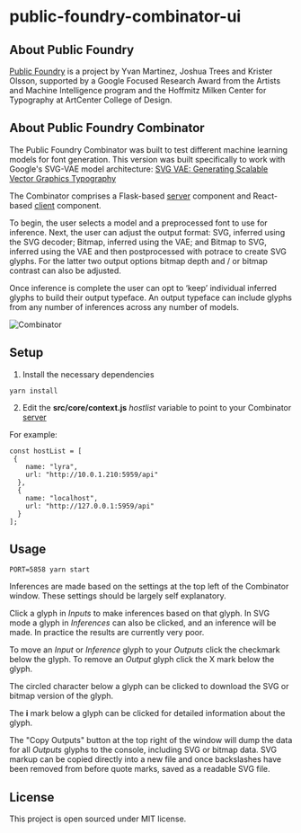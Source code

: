 # public-foundry-combinator-ui

## About Public Foundry

[Public Foundry](http://publicfoundry.ai) is a project by Yvan Martinez, Joshua Trees and Krister Olsson, supported by a Google Focused Research Award from the Artists and Machine Intelligence program and the Hoffmitz Milken Center for Typography at ArtCenter College of Design.

## About Public Foundry Combinator

The Public Foundry Combinator was built to test different machine learning models for font generation. This version was built specifically to work with Google's SVG-VAE model architecture: [SVG VAE: Generating Scalable Vector Graphics Typography](https://magenta.tensorflow.org/svg-vae)

The Combinator comprises a Flask-based [server](https://github.com/kolsson/public-foundry-combinator) component and React-based [client](https://github.com/kolsson/public-foundry-combinator-ui) component.

To begin, the user selects a model and a preprocessed font to use for inference. Next, the user can adjust the output format: SVG, inferred using the SVG decoder; Bitmap, inferred using the VAE; and Bitmap to SVG, inferred using the VAE and then postprocessed with potrace to create SVG glyphs. For the latter two output options bitmap depth and / or bitmap contrast can also be adjusted.

Once inference is complete the user can opt to ‘keep’ individual inferred glyphs to build their output typeface. An output typeface can include glyphs from any number of inferences across any number of models.

![Combinator](http://publicfoundry.ai/assets/combinator.png)

## Setup

1. Install the necessary dependencies
```
yarn install
```    
2. Edit the **src/core/context.js** *hostlist* variable to point to your Combinator [server](https://github.com/kolsson/public-foundry-combinator)

For example:
```
const hostList = [
 {
    name: "lyra",
    url: "http://10.0.1.210:5959/api"
  },
  {
    name: "localhost",
    url: "http://127.0.0.1:5959/api"
  }
];
```

## Usage

```
PORT=5858 yarn start
```

Inferences are made based on the settings at the top left of the Combinator window. These settings should be largely self explanatory.

Click a glyph in *Inputs* to make inferences based on that glyph. In SVG mode a glyph in *Inferences* can also be clicked, and an inference will be made. In practice the results are currently very poor.

To move an *Input* or *Inference* glyph to your *Outputs* click the checkmark below the glyph. To remove an *Output* glyph click the X mark below the glyph.

The circled character below a glyph can be clicked to download the SVG or bitmap version of the glyph.

The **i** mark below a glyph can be clicked for detailed information about the glyph.

The "Copy Outputs" button at the top right of the window will dump the data for all *Outputs* glyphs to the console, including SVG or bitmap data. SVG markup can be copied directly into a new file and once backslashes have been removed from before quote marks, saved as a readable SVG file.

## License

This project is open sourced under MIT license.
